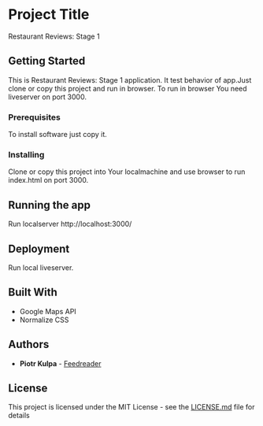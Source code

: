 # Project Title

Restaurant Reviews: Stage 1

## Getting Started

This is Restaurant Reviews: Stage 1 application. It test behavior of app.Just clone or copy this project and run in browser. To run in browser You need liveserver on port 3000.

### Prerequisites

To install software just copy it.


### Installing

Clone or copy this project into Your localmachine and use browser to run index.html on port 3000.



## Running the app

Run localserver  http://localhost:3000/


## Deployment

Run local liveserver.

## Built With

* Google Maps API
* Normalize CSS


## Authors

* **Piotr Kulpa** - [Feedreader](https://github.com/PiotrKulpa/mws-restaurant-stage-1-master)


## License

This project is licensed under the MIT License - see the [LICENSE.md](https://en.wikipedia.org/wiki/MIT_License) file for details
